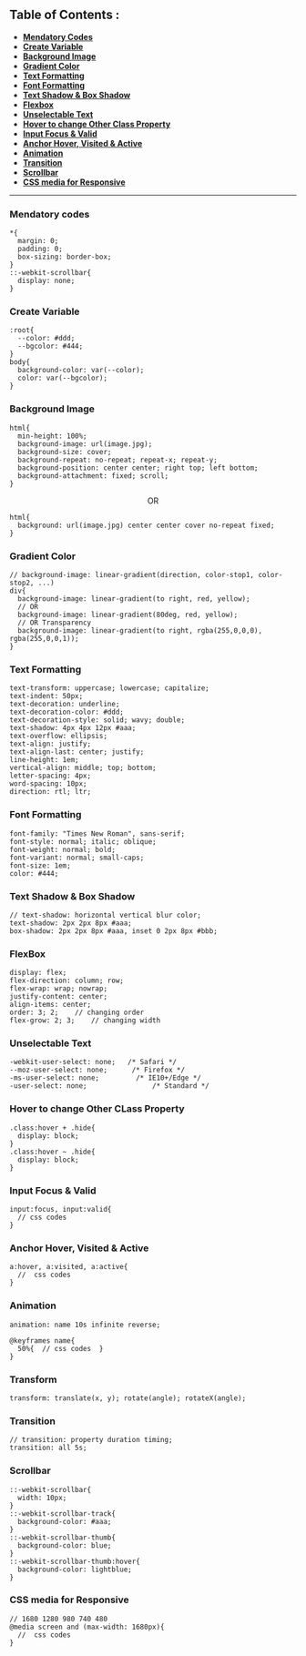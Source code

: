 ## Table of Contents :
- <b>[Mendatory Codes](#mendatory-codes)</b>
- <b>[Create Variable](#create-variable)</b>
- <b>[Background Image](#background-image)</b>
- <b>[Gradient Color](#gradient-color)</b>
- <b>[Text Formatting](#text-formatting)</b>
- <b>[Font Formatting](#font-formatting)</b>
- <b>[Text Shadow & Box Shadow](#text-shadow--box-shadow)</b>
- <b>[Flexbox](#flexbox)</b>
- <b>[Unselectable Text](#unselectable-text)</b>
- <b>[Hover to change Other Class Property](#hover-to-change-other-class-property)</b>
- <b>[Input Focus & Valid](#input-focus--valid)</b>
- <b>[Anchor Hover, Visited & Active](#anchor-hover-visited--active)</b>
- <b>[Animation](#animation)</b>
- <b>[Transition](#transition)</b>
- <b>[Scrollbar](#scrollbar)</b>
- <b>[CSS media for Responsive](#css-media-for-responsive)</b>

<hr />

### Mendatory codes
  
  ```
  *{
    margin: 0;
    padding: 0;
    box-sizing: border-box;
  }
  ::-webkit-scrollbar{
    display: none;
  }
  ```

### Create Variable
  
  ```
  :root{
    --color: #ddd;
    --bgcolor: #444;
  }
  body{
    background-color: var(--color);
    color: var(--bgcolor);
  }
  ```
  
### Background Image
  
  ```
  html{
    min-height: 100%;
    background-image: url(image.jpg);
    background-size: cover;
    background-repeat: no-repeat; repeat-x; repeat-y;
    background-position: center center; right top; left bottom;
    background-attachment: fixed; scroll;
  }
  ```
  
  <p align="center">OR</p>
  
  ```
  html{
    background: url(image.jpg) center center cover no-repeat fixed;
  }
  ```
  
### Gradient Color
  
  ```
  // background-image: linear-gradient(direction, color-stop1, color-stop2, ...)
  div{
    background-image: linear-gradient(to right, red, yellow);
    // OR
    background-image: linear-gradient(80deg, red, yellow);
    // OR Transparency
    background-image: linear-gradient(to right, rgba(255,0,0,0), rgba(255,0,0,1));
  }
  ```
  
### Text Formatting
  
  ```
  text-transform: uppercase; lowercase; capitalize;
  text-indent: 50px;
  text-decoration: underline;
  text-decoration-color: #ddd;
  text-decoration-style: solid; wavy; double;
  text-shadow: 4px 4px 12px #aaa;
  text-overflow: ellipsis;
  text-align: justify;
  text-align-last: center; justify;
  line-height: 1em;
  vertical-align: middle; top; bottom;
  letter-spacing: 4px;
  word-spacing: 10px;
  direction: rtl; ltr;
  ```

### Font Formatting
  
  ```
  font-family: "Times New Roman", sans-serif;
  font-style: normal; italic; oblique;
  font-weight: normal; bold;
  font-variant: normal; small-caps;
  font-size: 1em;
  color: #444;
  ```
  
### Text Shadow & Box Shadow
  
  ```
  // text-shadow: horizontal vertical blur color;
  text-shadow: 2px 2px 8px #aaa;
  box-shadow: 2px 2px 8px #aaa, inset 0 2px 8px #bbb;
  ```
  
### FlexBox
  
  ```
  display: flex;
  flex-direction: column; row;
  flex-wrap: wrap; nowrap;
  justify-content: center;
  align-items: center;
  order: 3; 2;    // changing order
  flex-grow: 2; 3;    // changing width
  ```
  
### Unselectable Text
  
  ```
  -webkit-user-select: none;   /* Safari */        
  --moz-user-select: none;      /* Firefox */
  -ms-user-select: none;         /* IE10+/Edge */
  -user-select: none;                /* Standard */
  ```
  
### Hover to change Other CLass Property
  
  ```
  .class:hover + .hide{
    display: block;
  }
  .class:hover ~ .hide{
    display: block;
  }
  ```
  
### Input Focus & Valid
  
  ```
  input:focus, input:valid{
    // css codes
  }
  ```
  
### Anchor Hover, Visited & Active
  
  ```
  a:hover, a:visited, a:active{
    //  css codes
  }
  ```
  
### Animation
  
  ```
  animation: name 10s infinite reverse;
  
  @keyframes name{
    50%{  // css codes  }
  }
  ```
  
### Transform
  
  ```
  transform: translate(x, y); rotate(angle); rotateX(angle);
  ```
  
### Transition
  
  ```
  // transition: property duration timing;
  transition: all 5s;
  ```
  
### Scrollbar
  
  ```
  ::-webkit-scrollbar{
    width: 10px;
  }
  ::-webkit-scrollbar-track{
    background-color: #aaa;
  }
  ::-webkit-scrollbar-thumb{
    background-color: blue;
  }
  ::-webkit-scrollbar-thumb:hover{
    background-color: lightblue;
  }
  ```
  
### CSS media for Responsive
  
  ```
  // 1680 1280 980 740 480
  @media screen and (max-width: 1680px){
    //  css codes
  }
  ```
  
  
